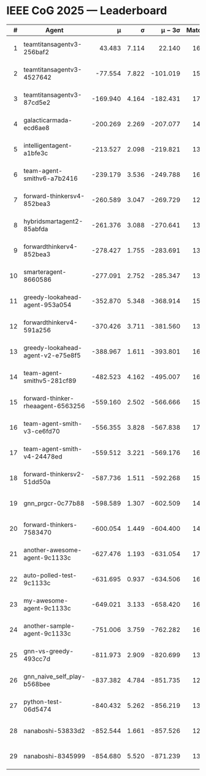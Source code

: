 # IEEE CoG 2025 — Leaderboard

| # | Agent | μ | σ | μ − 3σ | Matches | Updated |
|---:|---|---:|---:|---:|---:|---|
| 1 | teamtitansagentv3-256baf2 | 43.483 | 7.114 | 22.140 | 16556 | 2025-08-23 17:55 |
| 2 | teamtitansagentv3-4527642 | -77.554 | 7.822 | -101.019 | 15950 | 2025-08-23 17:55 |
| 3 | teamtitansagentv3-87cd5e2 | -169.940 | 4.164 | -182.431 | 17286 | 2025-08-23 17:55 |
| 4 | galacticarmada-ecd6ae8 | -200.269 | 2.269 | -207.077 | 14960 | 2025-08-23 17:55 |
| 5 | intelligentagent-a1bfe3c | -213.527 | 2.098 | -219.821 | 13528 | 2025-08-23 17:55 |
| 6 | team-agent-smithv6-a7b2416 | -239.179 | 3.536 | -249.788 | 16100 | 2025-08-23 17:55 |
| 7 | forward-thinkersv4-852bea3 | -260.589 | 3.047 | -269.729 | 12978 | 2025-08-23 17:55 |
| 8 | hybridsmartagent2-85abfda | -261.376 | 3.088 | -270.641 | 13940 | 2025-08-23 17:55 |
| 9 | forwardthinkerv4-852bea3 | -278.427 | 1.755 | -283.691 | 13227 | 2025-08-23 17:55 |
| 10 | smarteragent-8660586 | -277.091 | 2.752 | -285.347 | 13894 | 2025-08-23 17:55 |
| 11 | greedy-lookahead-agent-953a054 | -352.870 | 5.348 | -368.914 | 15330 | 2025-08-23 17:55 |
| 12 | forwardthinkerv4-591a256 | -370.426 | 3.711 | -381.560 | 13379 | 2025-08-23 17:55 |
| 13 | greedy-lookahead-agent-v2-e75e8f5 | -388.967 | 1.611 | -393.801 | 16110 | 2025-08-23 17:55 |
| 14 | team-agent-smithv5-281cf89 | -482.523 | 4.162 | -495.007 | 16020 | 2025-08-23 17:55 |
| 15 | forward-thinker-rheaagent-6563256 | -559.160 | 2.502 | -566.666 | 15428 | 2025-08-23 17:55 |
| 16 | team-agent-smith-v3-ce6fd70 | -556.355 | 3.828 | -567.838 | 17222 | 2025-08-23 17:55 |
| 17 | team-agent-smith-v4-24478ed | -559.512 | 3.221 | -569.176 | 16662 | 2025-08-23 17:55 |
| 18 | forward-thinkersv2-51dd50a | -587.736 | 1.511 | -592.268 | 15888 | 2025-08-23 17:55 |
| 19 | gnn_prgcr-0c77b88 | -598.589 | 1.307 | -602.509 | 14440 | 2025-08-23 17:55 |
| 20 | forward-thinkers-7583470 | -600.054 | 1.449 | -604.400 | 14940 | 2025-08-23 17:55 |
| 21 | another-awesome-agent-9c1133c | -627.476 | 1.193 | -631.054 | 17000 | 2025-08-23 17:55 |
| 22 | auto-polled-test-9c1133c | -631.695 | 0.937 | -634.506 | 16420 | 2025-08-23 17:55 |
| 23 | my-awesome-agent-9c1133c | -649.021 | 3.133 | -658.420 | 16180 | 2025-08-23 17:55 |
| 24 | another-sample-agent-9c1133c | -751.006 | 3.759 | -762.282 | 16340 | 2025-08-23 17:55 |
| 25 | gnn-vs-greedy-493cc7d | -811.973 | 2.909 | -820.699 | 13080 | 2025-08-23 17:55 |
| 26 | gnn_naive_self_play-b568bee | -837.382 | 4.784 | -851.735 | 12900 | 2025-08-23 17:55 |
| 27 | python-test-06d5474 | -840.432 | 5.262 | -856.219 | 13190 | 2025-08-23 17:55 |
| 28 | nanaboshi-53833d2 | -852.544 | 1.661 | -857.526 | 12460 | 2025-08-23 17:55 |
| 29 | nanaboshi-8345999 | -854.680 | 5.520 | -871.239 | 13690 | 2025-08-23 17:55 |
